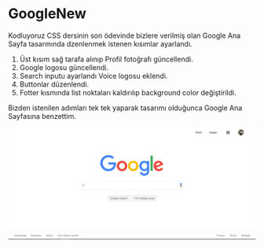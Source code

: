 # GoogleNew

Kodluyoruz CSS dersinin son ödevinde bizlere verilmiş olan Google Ana Sayfa tasarmında dzenlenmek istenen kısımlar ayarlandı.

1. Üst kısım sağ tarafa alınıp Profil fotoğrafı güncellendi.
2. Google logosu güncellendi.
3. Search inputu ayarlandı Voice logosu eklendi.
4. Buttonlar düzenlendi.
5. Fotter kısmında list noktaları kaldırılıp background color değiştirildi.

Bizden istenilen adımları tek tek yaparak tasarımı olduğunca Google Ana Sayfasına benzettim.

![alt text for screen readers](/assets/web_gorunum.png "Text to show on mouseover")
